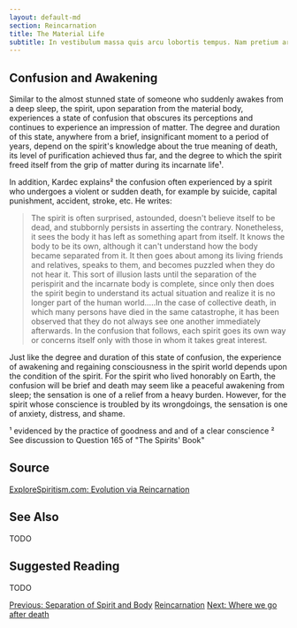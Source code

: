 ```yaml
---
layout: default-md
section: Reincarnation
title: The Material Life
subtitle: In vestibulum massa quis arcu lobortis tempus. Nam pretium arcu in odio vulputate luctus.
---
```


## Confusion and Awakening  
Similar to the almost stunned state of someone who suddenly awakes from a deep sleep, the spirit, upon separation from the material body, experiences a state of confusion that obscures its perceptions and continues to experience an impression of matter.  The degree and duration of this state, anywhere from a brief, insignificant moment to a period of years, depend on the spirit's knowledge about the true meaning of death, its level of purification achieved thus far, and the degree to which the spirit freed itself from the grip of matter during its incarnate life¹.  

In addition, Kardec explains² the confusion often experienced by a spirit who undergoes a violent or sudden death, for example by suicide, capital punishment, accident, stroke, etc. He writes:

> The spirit is often surprised, astounded, doesn't believe itself to be dead, and stubbornly persists in asserting the contrary.  Nonetheless, it sees the body it has left as something apart from itself.  It knows the body to be its own, although it can't understand how the body became separated from it.  It then goes about among its living friends and relatives, speaks to them, and becomes puzzled when they do not hear it.  This sort of illusion lasts until the separation of the perispirit and the incarnate body is complete, since only then does the spirit begin to understand its actual situation and realize it is no longer part of the human world.....In the case of collective death, in which many persons have died in the same catastrophe, it has been observed that they do not always see one another immediately afterwards.  In the confusion that follows, each spirit goes its own way or concerns itself only with those in whom it takes great interest.

Just like the degree and duration of this state of confusion, the experience of awakening and regaining consciousness in the spirit world depends upon the condition of the spirit.   For the spirit who lived honorably on Earth, the confusion will be brief and death may seem like a peaceful awakening from sleep; the sensation is one of a relief from a heavy burden.  However, for the spirit whose conscience is troubled by its wrongdoings, the sensation is one of anxiety, distress, and shame.

¹ evidenced by  the practice of goodness and and of a clear conscience
² See discussion to Question 165 of  "The Spirits' Book"



## Source
[ExploreSpiritism.com: Evolution via Reincarnation](http://file://www.explorespiritism.com/Philosophy_Reincarnation_Planningandbirth_Intro.htm)



## See Also
TODO


## Suggested Reading
TODO




<a href="separation-spirit-body" class="button">Previous: Separation of Spirit and Body</a>
<a href="./" class="button special">Reincarnation</a>
<a href="where-we-go" class="button">Next: Where we go after death</a>
